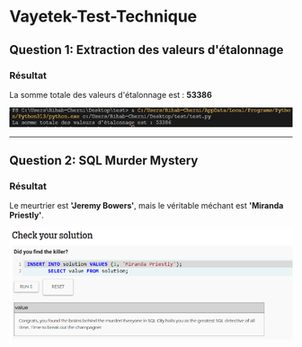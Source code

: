 # Vayetek-Test-Technique

## Question 1: Extraction des valeurs d'étalonnage

### Résultat
La somme totale des valeurs d'étalonnage est : **53386**

![Capture d'écran de l'exercice 1](Question1/q1.PNG)

---

## Question 2: SQL Murder Mystery

### Résultat
Le meurtrier est **'Jeremy Bowers'**, mais le véritable méchant est **'Miranda Priestly'**.

![Capture d'écran de l'exercice 2](Question1/q2.PNG)
